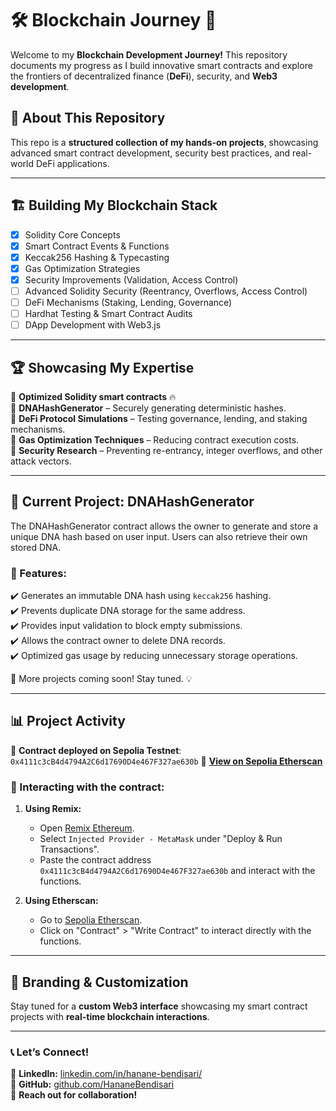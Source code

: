 # 🛠 Blockchain Journey 🚀

Welcome to my **Blockchain Development Journey!** This repository documents my progress as I build innovative smart contracts and explore the frontiers of decentralized finance (**DeFi**), security, and **Web3 development**.

## 📌 About This Repository

This repo is a **structured collection of my hands-on projects**, showcasing advanced smart contract development, security best practices, and real-world DeFi applications.

---

## 🏗 Building My Blockchain Stack

- [x] Solidity Core Concepts  
- [x] Smart Contract Events & Functions  
- [x] Keccak256 Hashing & Typecasting  
- [x] Gas Optimization Strategies  
- [x] Security Improvements (Validation, Access Control)  
- [ ] Advanced Solidity Security (Reentrancy, Overflows, Access Control)  
- [ ] DeFi Mechanisms (Staking, Lending, Governance)  
- [ ] Hardhat Testing & Smart Contract Audits  
- [ ] DApp Development with Web3.js

---

## 🏆 **Showcasing My Expertise**

🔹 **Optimized Solidity smart contracts** 🔥\
🔹 **DNAHashGenerator** – Securely generating deterministic hashes.\
🔹 **DeFi Protocol Simulations** – Testing governance, lending, and staking mechanisms.\
🔹 **Gas Optimization Techniques** – Reducing contract execution costs.\
🔹 **Security Research** – Preventing re-entrancy, integer overflows, and other attack vectors.

---

## 🚀 **Current Project: DNAHashGenerator**

The DNAHashGenerator contract allows the owner to generate and store a unique DNA hash based on user input. Users can also retrieve their own stored DNA.

### **🔹 Features:**

✔️ Generates an immutable DNA hash using `keccak256` hashing.\
✔️ Prevents duplicate DNA storage for the same address.\
✔️ Provides input validation to block empty submissions.\
✔️ Allows the contract owner to delete DNA records.\
✔️ Optimized gas usage by reducing unnecessary storage operations.

📌 More projects coming soon! Stay tuned. 💡

---

## 📊 **Project Activity**

📍 **Contract deployed on Sepolia Testnet**: `0x4111c3cB4d4794A2C6d17690D4e467F327ae630b`
🔗 **[View on Sepolia Etherscan](https://sepolia.etherscan.io/address/0x4111c3cB4d4794A2C6d17690D4e467F327ae630b)**

### **🔹 Interacting with the contract:**
1. **Using Remix:**
   - Open [Remix Ethereum](https://remix.ethereum.org/).
   - Select `Injected Provider - MetaMask` under "Deploy & Run Transactions".
   - Paste the contract address `0x4111c3cB4d4794A2C6d17690D4e467F327ae630b` and interact with the functions.

2. **Using Etherscan:**
   - Go to [Sepolia Etherscan](https://sepolia.etherscan.io/address/0x4111c3cB4d4794A2C6d17690D4e467F327ae630b).
   - Click on "Contract" > "Write Contract" to interact directly with the functions.

---

## 🎨 **Branding & Customization**

Stay tuned for a **custom Web3 interface** showcasing my smart contract projects with **real-time blockchain interactions**.

---

### **📞 Let’s Connect!**

💼 **LinkedIn:** [linkedin.com/in/hanane-bendisari/](https://www.linkedin.com/in/hanane-bendisari/)\
🐙 **GitHub:** [github.com/HananeBendisari](https://github.com/HananeBendisari)\
📩 **Reach out for collaboration!**


